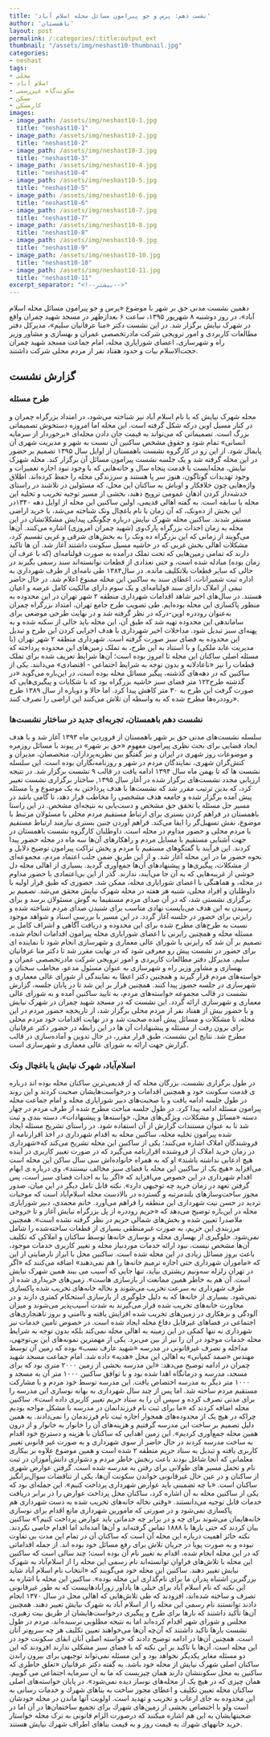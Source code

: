 ```yaml
---
title: 'نشست دهم: پرس و جو پیرامون مسائل محله اسلام آباد'
author: 'باهمستان'
layout: post
permalink: /:categories/:title:output_ext
thumbnail: "/assets/img/neshast10-thumbnail.jpg"
categories:
- neshast
tags:
- محلی
- اسلام آباد
- سکونت‌گاه غیررسمی
- مسکن
- کارمسکن
images:
- image_path: /assets/img/neshast10-1.jpg
  title: "neshast10-1"
- image_path: /assets/img/neshast10-2.jpg
  title: "neshast10-2"
- image_path: /assets/img/neshast10-3.jpg
  title: "neshast10-3"
- image_path: /assets/img/neshast10-4.jpg
  title: "neshast10-4"
- image_path: /assets/img/neshast10-5.jpg
  title: "neshast10-5"
- image_path: /assets/img/neshast10-6.jpg
  title: "neshast10-6"
- image_path: /assets/img/neshast10-7.jpg
  title: "neshast10-7"
- image_path: /assets/img/neshast10-8.jpg
  title: "neshast10-8"
- image_path: /assets/img/neshast10-9.jpg
  title: "neshast10-9"
- image_path: /assets/img/neshast10-10.jpg
  title: "neshast10-10"
- image_path: /assets/img/neshast10-11.jpg
  title: "neshast10-11"
excerpt_separator: "<!--بیشتر-->"
---
```

دهمین نشست مدنی حق بر شهر با موضوع «پرس و جو پیرامون مسائل محله اسلام آباد»، در روز دوشنبه ۸ شهریور ۱۳۹۵، ساعت ۶ بعدازظهر در مسجد شهید چمران واقع در شهرک نیایش برگزار شد. در این نشست دکتر «منا عرفانیان سلیم»، مدیرکل دفتر مطالعات کاربردی و امور ترویجی شرکت مادرتخصصی عمران و بهسازی و مشاور وزیر راه و شهرسازی، اعضای شورایاری محله، امام جماعت مسجد شهید چمران حجت‌الاسلام بیات و حدود هفتاد نفر از مردم محلی شرکت داشتند.
<!--بیشتر-->
## گزارش نشست
### طرح مسئله
محله شهرک نیایش که با نام اسلام آباد نیز شناخته می‌شود، در امتداد بزرگراه چمران و در کنار مسیل اوین درکه شکل گرفته است. این محله اما امروزه دستخوش تصمیماتی بزرگ است. تصمیماتی که می‌تواند به قیمت جان دادن محله‌ای «برخوردار از سرمایه انسانی» تمام شود و حقوق مشخص ساکنین آن نسبت به شهر و مدیریت شهری آن پایمال شود. از این رو در کارگروه نشست باهمستان از اوایل سال ۱۳۹۵ تصمیم بر حضور در این محله گرفته شد و یک جلسه نشست پیرامون مسائل آن برگزار کند. محله شهرک نیایش، محله‌ایست با قدمت پنجاه سال و خانه‌هایی که با وجود نبود اجازه تعمیرات و وجود تهدیدات گوناگون، هنوز سر پا هستند و سرزندگی محله را حفظ کرده‌اند. اطلاق واژه‌هایی چون خلافکار و اوباش به ساکنان این محل، که مسئولین در تلاشند در راستای خدشه‌دار کردن اذهان عمومی ترویج دهند، بخشی از مسیر توجیه تخریب و تخلیه این محله با سابقه است.
به گفته اهالی قدیمی، اولین ساکنین این محله از اوایل دهه ۱۳۴۰در این بخش از ده‌ونک، که آن زمان با نام باغچال ونک شناخته می‌شد، با خرید اراضی مستقر شدند. ساکنین محله شهرک نیایش درباره چگونگی پیدایش مشکلاتشان در این محله به زمان احداث بزرگراه پارک‌وی (شهید چمران امروزی) اشاره می‌کنند. آن‌ها می‌گویند از زمانی که این بزرگراه ده ونک را به بخش‌های شرقی و غربی تقسیم کرد، مشکلات اهالی بخش غربی که در حاشیه مسیل سکونت داشتند آغاز شد. آن ها تاکید دارند که تمامی زمین‌هایی که تحت تملک درآمده به صورت قولنامه‌ای (که با عرف آن زمان بوده) مبادله شده است، و حتی تعدادی از قطعات توانسته‌اند سند رسمی بگیرند در حالی که سایر قطعات بلاتکلیف مانده. در سال۱۳۸۴ طی نامه‌ای از طرف شهرداری به اداره ثبت شمیرانات، اعطای سند به ساکنین این محله ممنوع اعلام شد. در حال حاضر نیمی از املاک دارای سند قولنامه‌ای و یک سوم دارای مالکیت کامل عرصه و اعیان هستند.
در سال‌های اخیر شاهد اقدامات شهرداری منطقه ۲ شهر تهران در این محدوده به منظور پاکسازی این محله بوده‌ایم. طی تصویب طرح جامع تهران، امتداد بزرگراه چمران به‌عنوان روددره اوین-درکه در نظر گرفته شد و در نهایت طرحی موضعی برای ساماندهی این محدوده تهیه شد که طبق آن، این محله باید خالی از سکنه شده و به پهنه‌ای سبز تبدیل شود. مداخلات اخیر شهرداری با هدف اجرایی کردن این طرح و تبدیل این محدوده به فضای سبز صورت گرفته است. شهرداری منطقه ۲ شهر تهران (با مدیریت عابد ملکی) و با استناد به این طرح، به تملک زمین‌های این محدوده پرداخته که مسئله اصلی ساکنان این محله تا امروز بوده است؛ آن‌ها شرایط تعریف شده برای تملک قطعات را نیز «ناعادلانه و بدون توجه به شرایط اجتماعی - اقتصادی» می‌دانند. یکی از ساکنین که در دهه‌های گذشته، پیگیر مسائل محله بوده است، در این‌باره می‌گوید «در گذشته طرح۱۲۲ متر فضای سبز حاشیه بزرگراه بود که با شکایات و پیگیری‌هایی که صورت گرفت این طرح به ۳۰ متر کاهش پیدا کرد. اما حالا و دوباره از سال ۱۳۸۹ طرح روددره‌ها مطرح شده که به واسطه آن تلاش می‌کنند این اراضی را تصرف کنند».
### نشست دهم باهمستان، تجربه‌ای جدید در ساختار نشست‌ها
سلسله نشست‌های مدنی حق بر شهر باهمستان از فروردین ماه ۱۳۹۳ آغاز شد و با هدف ایجاد فضایی برای بحث نظری پیرامون مفهوم «حق بر شهر» در پیوند با مسائل روزمره و موضوعات روز شهری در ایران و نیز گفتگو بین نظریه‌پردازان، متخصصان، مدیران و کنش‌گران شهری، نمایندگان مردم در شهر و روزنامه‌نگاران بوده است. این سلسله نشست ها که تا بهمن ماه سال ۱۳۹۴ ادامه یافت در قالب ۹ نشست برگزار شد. در نتیجه ارزیابی مجدد نشست‌های برگزار شده در آغاز سال ۱۳۹۵, ساختار برگزاری نشست تغییر كرد، که بدین ترتیب مقرر شد که نشست‌ها با هدف پرداختن به یک موضوع و یا مسئله پیش آمده برگزار شده و جامعه هدف مشخصی را مخاطب قرار دهد، تا گامی باشد در مسیر حل مسئله یا تحقق حق مشخص و دست‌یابی به نتیجه‌ای مشخص. در این راستا باهمستان در فراهم كردن بستری برای ارتباط مستقیم مردم محلی با مسئولان مرتبط با موضوع، نقش تسهیل‌گر را ایفا مي‌كند. فراهم آوردن چنین بستری نیازمند ارتباط مستقیم با مردم محلی و حضور مداوم در محله است.
داوطلبان کارگروه نشست باهمستان در جهت آشنایی مستقیم با مسایل مردم و راهکار‌های آن‌ها سه ماه در محله حضور پیدا کردند. این فرآیند با گفتگو‌های مستقیم با مردم و پخش تراکت پیرامون توضیح دلایل و نحوه حضور ما در این محله آغاز شد. و از این طریق ضمن جلب اعتماد مردم، مجموعه‌ای از مشکلات، پیگیری‌ها و پیشنهادهای آن‌ها جمع‌آوری گردید. بسیاری از اهالی محله دل خوشی از غریبه‌هایی که به آن جا می‌آیند، ندارند. گذر از این بی‌اعتمادی با حضور مداوم در محله، و هماهنگی با اعضای شورایاری محله، ممکن شد. حضوری که طبق قرار اولیه با داوطلبان و افراد محلی، شنبه هر هفته در محله شهرک نیایش محقق می‌شد.
تصمیم بر برگزاری نشستی شد، که در آن صدای مردم مستقیما به گوش مسئولان برسد و برای رسیدن به این هدف می‌بایست نهادی مناسب برای شنیدن صدای مردم شناخته شده و رایزنی برای حضور در جلسه آغاز گردد. در این مسیر با بررسی اسناد و شواهد موجود نسبت به طرح‌های مطرح شده برای این محدوده و دریافت آگاهی و اشراف کامل بر مسئله محله و همچنین رایزنی با اعضای شورایاری محله پیرامون اقدامات انجام شده، تصمیم بر آن شد که رایزنی با شورای عالی معماری و شهرسازی انجام شود تا نماینده ای برای حضور در نشست پیش رو معرفی شود که در نهایت مقرر شد تا دکتر منا عرفانیان سلیم، مدیرکل دفتر مطالعات کاربردی و امور ترویجی شرکت مادرتخصصی عمران و بهسازی و مشاور وزیر راه و شهرسازی به عنوان مسئول مدعو، مخاطب سخنان و خواسته‌های مردم قرار گیرند و همچنین دکتر اعطا به نمایندگی از شورای عالی معماری و شهرسازی در جلسه حضوز پیدا کنند. همچنین قرار بر این شد تا در پایان جلسه، گزارش نشست در قالب مجموعه خواسته‌های مردم، به تایید ساکنین آمده و به شورای عالی معماری و شهرسازی ارائه گردد. این نشست که در مسجد شهید چمران در شهرک نیایش و با حضور بیش از هفتاد نفر از مردم محلی برگزار شد، از تاریخچه حضور مردم در این محله، تا مشکلات و مسائل پیش آمده صحبت شد و در نهایت اقدامات خود مردم محلی برای برون رفت از مسئله و پیشنهادات آن ها در این رابطه در حضور دکتر عرفانیان مطرح شد. نتایج این نشست، طبق قرار مقرر، در حال تدوین و آماده‌سازی در قالب گزارش جهت ارائه به شورای عالی معماری و شهرسازی است.
### اسلام‌آباد، شهرک نیایش یا باغچال ونک
در طول برگزاری نشست، بزرگان محله که از قدیمی‌ترین ساکنان محله بوده اند درباره ی قدمت سکونت خود و همچنین اقدامات و درخواست‌هایشان صحبت کردند و این روند در طول جلسه ادامه یافت و با صحبت‌های دبیر شورایاری محله و امام جماعت محله پیرامون مسئله ادامه پیدا کرد. در طول جلسه مباحث مطرح شده از طرف مردم در چهار دسته «مسائل و مشکلات، ویژگی‌های محل، خواسته‌ها و پیشنهادات»، دسته بندی و ثبت شد تا به عنوان مستندات گزارش از آن استفاده شود.
در راستای تشریح مسئله ایجاد شده پیرامون تخلیه محله، ساکنین محله به اقدام شهرداری در اخذ اقرارنامه از فروشندگان املاک اشاره می‌کنند؛ یکی از ساکنین این محله تشریح می‌کند که«شهرداری در زمان خرید املاک از فروشنده اقرارنامه می‌گیرد که در صورت تغییر کاربری در آینده هیچ ادعایی نداشته باشند» او که به همراه خانواده‌اش سی سال ساکن این محله است می‌افزاید «هیچ یک از ساکنین این محله با فضای سبز مخالف نیستند»، وی درباره ی ابهام اقدام شهرداری در این خصوص مي‌افزاید که «اگر بنا به احداث فضای سبز است، پس گرفتن تعهد در زمان خرید چه توجیهی دارد».
نکته قابل تامل دیگر در این میان، صدور مجوز ساخت‌وسازهای بلندمرتبه و گسترده در بالادست محله اسلام‌آباد است که موجبات تردید در حسن نیت شهرداری این منطقه را فراهم می‌آورد. خانم محمدی، دبیر شورایاری محله در این‌باره توضیح می‌دهد که «حریم روددره از پل بزرگراه نیایش آغاز و تا خروجی ملاصدرا تعیین شده و بخش‌های شمالی حریم در نظر گرفته نشده است». همچنین مرزبندی این حریم، به صورت غیرمنطقی بسیاری از قطعات ساخته‌شده را شامل نمی‌شود.
جلوگیری از بهسازی محله و نوسازی خانه‌ها توسط ساکنان و املاکی که تکلیف آن‌ها مشخص نیست، نبود ارائه خدمات موردنیاز محله و تغییر کاربری خدمات موجود، باعث بروز مسائل زیادی در این محله شده است. ساکنین محل با ابراز نارضایتی از این که «ماموران شهرداری حتی اجازه ترمیم خانه‌ها را هم نمی‌دهند» اضافه می‌کنند که «اگر در تهران زلزله سه‌و‌نیم ریشتری بیاید، تنها جایی که آسیب می بیند همین شهرک نیایش است. آن هم به خاطر همین ممانعت از بازسازی هاست». زمین‌های خریداری شده از طرف شهرداری به سرعت تخریب می‌شوند و نخاله خانه‌های تخریب شده پاکسازی نمی‌شود. بسیاری از خانه‌ها که به دلیل جلوگیری از بازسازی استحکام کمتری دارند و در مجاورت خانه‌های تخریب شده قرار می‌گیرند به شدت آسیب‌پذیر می‌شوند و میزان آلودگی و بزهکاری در زمین‌های تخریب شده افزایش یافته و ناامنی و بروز ناهنجاری‌های اجتماعی در فضاهای غیرقابل دفاع محله ایجاد شده است.
در خصوص تامین خدمات نیز شهرداری نه تنها کمکی در این زمینه به اهالی محله نمی‌کند بلکه بدون توجه به شرایط محله خدمات موجود در آن را نیز از بین می‌برد. یکی از مهمترین نمونه‌های این بی‌توجهی، مداخله و تصرف غیرقانونی در مدرسه «شهید عارف نسب» بوده که زمین آن توسط مهندس «صمد کمپانی» به اهالی این محل «هدیه» داده شد. امام جماعت مسجد شهید چمران در ادامه توضیح می‌دهد: «این مدرسه بخشی از زمین ۲۰۰۰ متری بود که برای مسجد، مدرسه و درمانگاه اهدا شده بود و با توافق ساکنین ۱۰۰۰ متر آن به مسجد و ۱۰۰۰ متر دیگر به مدرسه اختصاص یافت. این مدرسه توسط خود مردم و با مشارکت مستقیم مردم ساخته شد. اما پس از چند سال شهرداری به بهانه نوسازی این مدرسه را برای مدتی تصرف کرده و سپس آن را به ستاد حریم تغییر کاربری داده است». ساکنین محله اضافه کردند که «ما برای ثبت نام فرزندانمان در مدرسه با مشکل مواجه بودیم چراکه در هیچ یک از محدوده‌های همجوار اجازه ثبت نام فرزندمان را نمی‌دادند. به همین دلیل تصمیم بر ساخت این مدرسه گرفتیم و هزینه‌های آن را خانوار به خانوار و از درون همین محله جمع‌آوری کردیم». این زمین اهدایی که ساکنان با هزینه و دسترنج خود اقدام به ساخت مدرسه کردند در حال حاضر از سوی شهرداری و به صورت غیر قانونی تغییر کاربری یافته و تبدیل به ستاد حریم منطقه ۲ شده است و همین موضوع علاوه بر بیکاری معلمانی که آنجا شاغل بودند باعث رنجش خاطر مردم و دشواری دانش‌آموزان در ثبت نام و تحمل مسیر های طولانی برای رفتن به مدرسه شده است.
گرفتن عوارض شهری از ساکنان و در عین حال غیرقانونی خواندن سکونت آن‌ها، یکی از تناقضات سوال‌برانگیز ساکنان است. «با چه تضمینی باید عوارض شهرداری پرداخت کنیم». این جمله‌ای بود که یکی از ساکنین محله به آن اشاره کرد، ساکنان محل پرداخت عوارض را در برابر دریافت خدمات قابل توجیه می‌دانستند. «وقتی نخاله خانه‌های تخریب شده به دست شهرداری هم پاکسازی نمی‌شود و در صورتی که مامورین شهرداری مانع اقدام برای نوسازی خانه‌هایمان می‌شوند برای چه و در برابر چه خدماتی باید عوارض پرداخت کنیم؟» ساکنین بیان کردند که حتی بارها با ۱۸۸۸ تماس گرفته‌اند و آن‌ها آمده‌اند اما اقدام خاصی نکردند. نکته حائز اهمیت درباره این محله آن است که ساکنان آن در تمام این مدت بی تفاوت نبوده و به صورت پویا در جریان تلاش برای رفع مسائل خود بوده اند. از جمله اقداماتی که در این محله انجام شده، اقدام به تغییر نام آن بوده است؛ چند سالی است که ساکنین این محله با تلاش‌های فراوان توانسته‌اند نام رسمی این محله را از اسلام‌آباد به شهرک نیایش تغییر دهند. ساکنین این محله خود می‌گویند که «انتخاب نام اسلام آباد شاید بزرگترین اشتباه پدران ما برای نام‌گذاری این محله بوده». ساکنین این محله با اشاره به این نکته که نام اسلام آباد برای خیلی ها یادآور زورآبادهاییست که به طور غیرقانونی تصرف و ساخته شده‌اند، افزودند که طی تلاش‌هایی که اهالی محل در سال ۱۳۷۰ انجام دادند توانستند نام رسمی این محله را از اسلام آباد به شهرک نیایش تغییر دهند. همچنین آن‌ها تأکید داشتند که بارها برای طرح و پیگیری درخواست‌هایشان از طریق بیت رهبری، مجلس و شورای شهر اقدام کرده‌اند اما به نتیجه مطلوبی نرسیده‌اند.
مردم در طول نشست بارها تاکید داشتند که آن‌چه آن‌ها می‌خواهند تعیین تکلیف هر چه سریع‌تر آنان است. همچنین آن‌ها در ادامه توضیح دادند که خواسته اصلی آنان ابقای سکونت خود در این محله است. آن‌ها با تاکید بر این نکته که با فضای سبز مشکلی ندارند افزودند که این دو مسئله مغایر یکدیگر نخواهد بود و این مسئله نمی‌تواند توجیهی برای بیرون راندن ساکنان اصلی شهرک نیایش از محله خود باشد. به گفته دکتر عرفانیان «تعلق خاطری که ساکنین به محل سکونتشان دارند همان چیزیست که ما به آن سرمایه اجتماعی می گوییم. همان چیزی که در هیچ یک از محله‌های نوساز دیده نمی‌شود». در پایان خواسته‌های اصلی ساکنان محله تعیین تكلیف و اعطای مجوز ساخت به بناهای شهرك و خدمات رسانی به این محدوده به جای ارعاب و تخریب و تهدید است. اولویت آنها ماندن در محله خودشان است ولو با اختصاص بخشی از زمین‌های شهرك برای تجمیع ساختمان‌ها در آن اما در صحبتهایشان به این هم اشاره میکنند که درصورت الزام قانونی به ترک محله خواستار خرید خانههای شهرك به قیمت روز و به قیمت بناهای اطراف شهرك نیایش هستند.